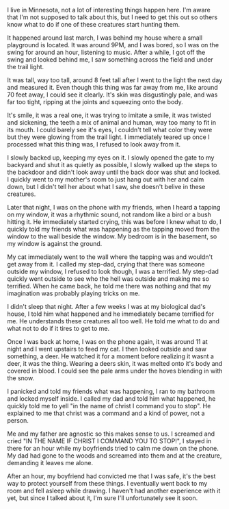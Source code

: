 I live in Minnesota, not a lot of interesting things happen here. I'm aware that I'm not supposed to talk about this, but I need to get this out so others know what to do if one of these creatures start hunting them.

It happened around last march, I was behind my house where a small playground is located. It was around 9PM, and I was bored, so I was on the swing for around an hour, listening to music. After a while, I got off the swing and looked behind me, I saw something across the field and under the trail light.

 It was tall, way too tall, around 8 feet tall after I went to the light the next day and measured it. Even though this thing was far away from me, like around 70 feet away, I could see it clearly. It's skin was disgustingly pale, and was far too tight, ripping at the joints and squeezing onto the body.

 It's smile, it was a real one, it was trying to imitate a smile, it was twisted and sickening, the teeth a mix of animal and human, way too many to fit in its mouth. I could barely see it's eyes, I couldn't tell what color they were but they were glowing from the trail light. I immediately teared up once I processed what this thing was, I refused to look away from it. 

I slowly backed up, keeping my eyes on it. I slowly opened the gate to my backyard and shut it as quietly as possible, I slowly walked up the steps to the backdoor and didn't look away until the back door was shut and locked. I quickly went to my mother's room to just hang out with her and calm down, but I didn't tell her about what I saw, she doesn't belive in these creatures. 

Later that night, I was on the phone with my friends, when I heard a tapping on my window, it was a rhythmic sound, not random like a bird or a bush hitting it. He immediately started crying, this was before I knew what to do, I quickly told my friends what was happening as the tapping moved from the window to the wall beside the window. My bedroom is in the basement, so my window is against the ground.

 My cat immediately went to the wall where the tapping was and wouldn't get away from it. I called my step-dad, crying that there was someone outside my window, I refused to look though, I was a terrified. My step-dad quickly went outside to see who the hell was outside and making me so terrified. When he came back, he told me there was nothing and that my imagination was probably playing tricks on me.

 I didn't sleep that night. After a few weeks I was at my biological dad's house, I told him what happened and he immediately became terrified for me. He understands these creatures all too well. He told me what to do and what not to do if it tires to get to me.

 Once I was back at home, I was on the phone again, it was around 11 at night and I went upstairs to feed my cat. I then looked outside and saw something, a deer. He watched it for a moment before realizing it wasnt a deer, it was the thing. Wearing a deers skin, it was melted onto it's body and covered in blood. I could see the pale arms under the hoves blending in with the snow.

 I panicked and told my friends what was happening, I ran to my bathroom and locked myself inside. I called my dad and told him what happened, he quickly told me to yell "in the name of christ I command you to stop". He explained to me that christ was a command and a kind of power, not a person. 

Me and my father are agnostic so this makes sense to us. I screamed and cried "IN THE NAME IF CHRIST I COMMAND YOU TO STOP!", I stayed in there for an hour while my boyfriends tried to calm me down on the phone. My dad had gone to the woods and screamed into them and at the creature, demanding it leaves me alone. 

After an hour, my boyfriend had convicted me that I was safe, it's the best way to protect yourself from these things. I eventually went back to my room and fell asleep while drawing. I haven't had another experience with it yet, but since I talked about it, I'm sure I'll unfortunately see it soon.